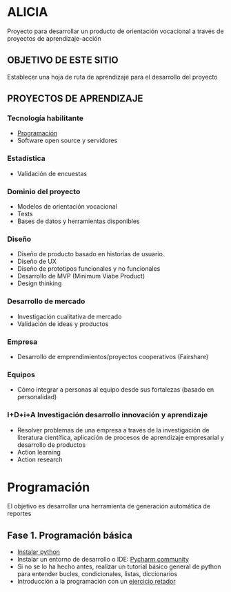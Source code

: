 # ALICIA
Proyecto  para desarrollar un producto de orientación vocacional a través de proyectos de aprendizaje-acción
## OBJETIVO DE ESTE SITIO
Establecer una hoja de ruta de aprendizaje para el desarrollo del proyecto

##  PROYECTOS DE APRENDIZAJE
### Tecnología habilitante
- [Programación](#programacion)
- Software open source y servidores
### Estadística
- Validación de encuestas
### Dominio del proyecto
- Modelos de orientación vocacional
- Tests
- Bases de datos y herramientas disponibles
### Diseño
- Diseño de producto basado en historias de usuario.
- Diseño de UX
- Diseño de prototipos funcionales y no funcionales
- Desarrollo de MVP (Minimum Viabe Product)
- Design thinking
### Desarrollo de mercado
- Investigación cualitativa de mercado
- Validación de ideas y productos
### Empresa
- Desarrollo de emprendimientos/proyectos cooperativos (Fairshare)
### Equipos
- Cómo integrar a personas al equipo desde sus fortalezas (basado en personalidad)
### I+D+i+A Investigación desarrollo innovación y aprendizaje
- Resolver problemas de una empresa a través de la investigación de literatura científica, aplicación de procesos de aprendizaje empresarial y desarrollo de productos
- Action learning
- Action research

# Programación
El objetivo es desarrollar una herramienta de generación automática de reportes

## Fase 1. Programación básica
- [Instalar python](https://www.python.org/downloads/)
- Instalar un entorno de desarrollo o IDE: [Pycharm community](www.jetbrains.com/pycharm/download)
- Si no se lo ha hecho antes, realizar un tutorial básico general de python para entender bucles, condicionales, listas, diccionarios 
- Introducción a la programación con un [ejercicio retador](www.github/yuyanalab/ALICIA/python/tutorial1)
